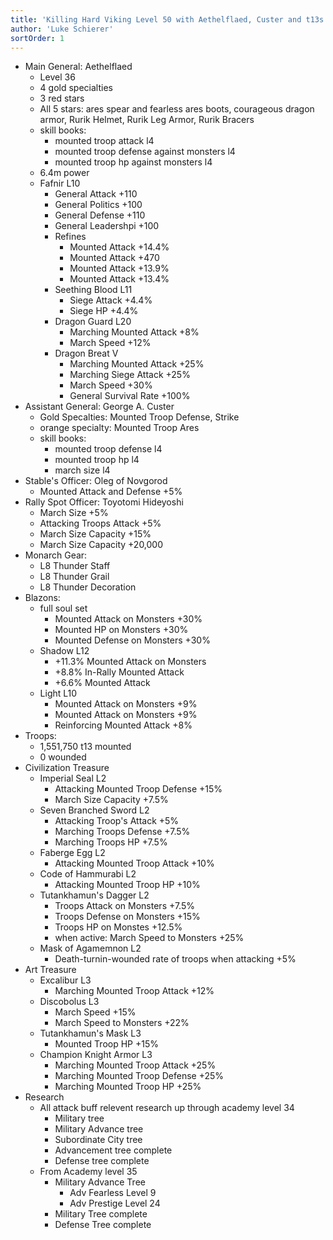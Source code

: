 ```yaml
---
title: 'Killing Hard Viking Level 50 with Aethelflaed, Custer and t13s'
author: 'Luke Schierer'
sortOrder: 1
---
```


- Main General: Aethelflaed
  - Level 36
  - 4 gold specialties
  - 3 red stars
  - All 5 stars: ares spear and fearless ares boots, courageous dragon armor, Rurik Helmet, Rurik Leg Armor, Rurik Bracers
  - skill books:
    - mounted troop attack l4
    - mounted troop defense against monsters l4
    - mounted troop hp against monsters l4
  - 6.4m power
  - Fafnir L10
    - General Attack +110
    - General Politics +100
    - General Defense +110
    - General Leadershpi +100
    - Refines
      - Mounted Attack +14.4%
      - Mounted Attack +470
      - Mounted Attack +13.9%
      - Mounted Attack +13.4%
    - Seething Blood L11
      - Siege Attack +4.4%
      - Siege HP +4.4%
    - Dragon Guard L20
      - Marching Mounted Attack +8%
      - March Speed +12%
    - Dragon Breat V
      - Marching Mounted Attack +25%
      - Marching Siege Attack +25%
      - March Speed +30%
      - General Survival Rate +100%
- Assistant General: George A. Custer
  - Gold Specalties: Mounted Troop Defense, Strike
  - orange specialty: Mounted Troop Ares
  - skill books:
    - mounted troop defense l4
    - mounted troop hp l4
    - march size l4
- Stable's Officer: Oleg of Novgorod
  - Mounted Attack and Defense +5%
- Rally Spot Officer: Toyotomi Hideyoshi
  - March Size +5%
  - Attacking Troops Attack +5%
  - March Size Capacity +15%
  - March Size Capacity +20,000
- Monarch Gear:
  - L8 Thunder Staff
  - L8 Thunder Grail
  - L8 Thunder Decoration
- Blazons:
  - full soul set
    - Mounted Attack on Monsters +30%
    - Mounted HP on Monsters +30%
    - Mounted Defense on Monsters +30%
  - Shadow L12
    - +11.3% Mounted Attack on Monsters
    - +8.8% In-Rally Mounted Attack
    - +6.6% Mounted Attack
  - Light L10
    - Mounted Attack on Monsters +9%
    - Mounted Attack on Monsters +9%
    - Reinforcing Mounted Attack +8%
- Troops:
  - 1,551,750 t13 mounted
  - 0 wounded
- Civilization Treasure
  - Imperial Seal L2
    - Attacking Mounted Troop Defense +15%
    - March Size Capacity +7.5%
  - Seven Branched Sword L2
    - Attacking Troop's Attack +5%
    - Marching Troops Defense +7.5%
    - Marching Troops HP +7.5%
  - Faberge Egg L2
    - Attacking Mounted Troop Attack +10%
  - Code of Hammurabi L2
    - Attacking Mounted Troop HP +10%
  - Tutankhamun's Dagger L2
    - Troops Attack on Monsters +7.5%
    - Troops Defense on Monsters +15%
    - Troops HP on Monstes +12.5%
    - when active: March Speed to Monsters +25%
  - Mask of Agamemnon L2
    - Death-turnin-wounded rate of troops when attacking +5%
- Art Treasure
  - Excalibur L3
    - Marching Mounted Troop Attack +12%
  - Discobolus L3
    - March Speed +15%
    - March Speed to Monsters +22%
  - Tutankhamun's Mask L3
    - Mounted Troop HP +15%
  - Champion Knight Armor L3
    - Marching Mounted Troop Attack +25%
    - Marching Mounted Troop Defense +25%
    - Marching Mounted Troop HP +25%
- Research
  - All attack buff relevent research up through academy level 34
    - Military tree
    - Military Advance tree
    - Subordinate City tree
    - Advancement tree complete
    - Defense tree complete
  - From Academy level 35
    - Military Advance Tree
      - Adv Fearless Level 9
      - Adv Prestige Level 24
    - Military Tree complete
    - Defense Tree complete
